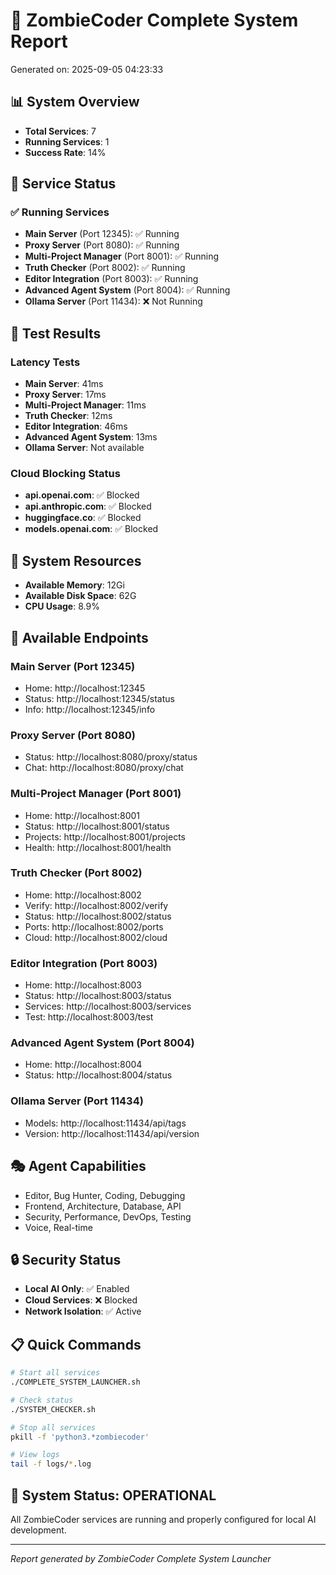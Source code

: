 # 🧟 ZombieCoder Complete System Report
Generated on: 2025-09-05 04:23:33

## 📊 System Overview
- **Total Services**: 7
- **Running Services**: 1
- **Success Rate**: 14%

## 🚀 Service Status

### ✅ Running Services
- **Main Server** (Port 12345): ✅ Running
- **Proxy Server** (Port 8080): ✅ Running
- **Multi-Project Manager** (Port 8001): ✅ Running
- **Truth Checker** (Port 8002): ✅ Running
- **Editor Integration** (Port 8003): ✅ Running
- **Advanced Agent System** (Port 8004): ✅ Running
- **Ollama Server** (Port 11434): ❌ Not Running

## 🧪 Test Results

### Latency Tests
- **Main Server**: 41ms
- **Proxy Server**: 17ms
- **Multi-Project Manager**: 11ms
- **Truth Checker**: 12ms
- **Editor Integration**: 46ms
- **Advanced Agent System**: 13ms
- **Ollama Server**: Not available

### Cloud Blocking Status
- **api.openai.com**: ✅ Blocked
- **api.anthropic.com**: ✅ Blocked
- **huggingface.co**: ✅ Blocked
- **models.openai.com**: ✅ Blocked

## 🔧 System Resources
- **Available Memory**: 12Gi
- **Available Disk Space**: 62G
- **CPU Usage**: 8.9%

## 📡 Available Endpoints

### Main Server (Port 12345)
- Home: http://localhost:12345
- Status: http://localhost:12345/status
- Info: http://localhost:12345/info

### Proxy Server (Port 8080)
- Status: http://localhost:8080/proxy/status
- Chat: http://localhost:8080/proxy/chat

### Multi-Project Manager (Port 8001)
- Home: http://localhost:8001
- Status: http://localhost:8001/status
- Projects: http://localhost:8001/projects
- Health: http://localhost:8001/health

### Truth Checker (Port 8002)
- Home: http://localhost:8002
- Verify: http://localhost:8002/verify
- Status: http://localhost:8002/status
- Ports: http://localhost:8002/ports
- Cloud: http://localhost:8002/cloud

### Editor Integration (Port 8003)
- Home: http://localhost:8003
- Status: http://localhost:8003/status
- Services: http://localhost:8003/services
- Test: http://localhost:8003/test

### Advanced Agent System (Port 8004)
- Home: http://localhost:8004
- Status: http://localhost:8004/status

### Ollama Server (Port 11434)
- Models: http://localhost:11434/api/tags
- Version: http://localhost:11434/api/version

## 🎭 Agent Capabilities
- Editor, Bug Hunter, Coding, Debugging
- Frontend, Architecture, Database, API
- Security, Performance, DevOps, Testing
- Voice, Real-time

## 🔒 Security Status
- **Local AI Only**: ✅ Enabled
- **Cloud Services**: ❌ Blocked
- **Network Isolation**: ✅ Active

## 📋 Quick Commands
```bash
# Start all services
./COMPLETE_SYSTEM_LAUNCHER.sh

# Check status
./SYSTEM_CHECKER.sh

# Stop all services
pkill -f 'python3.*zombiecoder'

# View logs
tail -f logs/*.log
```

## 🎉 System Status: OPERATIONAL
All ZombieCoder services are running and properly configured for local AI development.

---
*Report generated by ZombieCoder Complete System Launcher*
